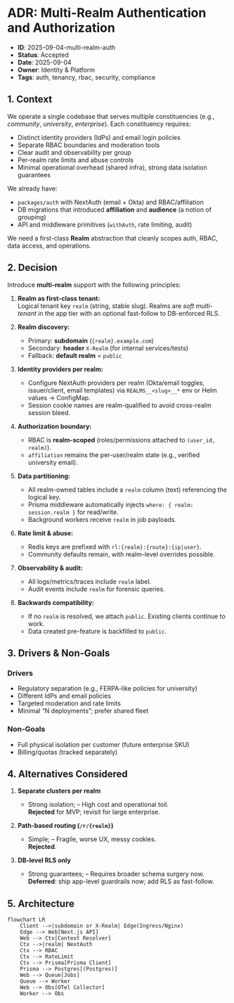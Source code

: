 # ADR: Multi-Realm Authentication and Authorization

- **ID**: 2025-09-04-multi-realm-auth  
- **Status**: Accepted  
- **Date**: 2025-09-04  
- **Owner**: Identity & Platform  
- **Tags**: auth, tenancy, rbac, security, compliance

## 1. Context

We operate a single codebase that serves multiple constituencies (e.g., *community*, *university*, *enterprise*). Each constituency requires:

- Distinct identity providers (IdPs) and email login policies
- Separate RBAC boundaries and moderation tools
- Clear audit and observability per group
- Per-realm rate limits and abuse controls
- Minimal operational overhead (shared infra), strong data isolation guarantees

We already have:
- `packages/auth` with NextAuth (email + Okta) and RBAC/affiliation
- DB migrations that introduced **affiliation** and **audience** (a notion of grouping)
- API and middleware primitives (`withAuth`, rate limiting, audit)

We need a first-class **Realm** abstraction that cleanly scopes auth, RBAC, data access, and operations.

## 2. Decision

Introduce **multi-realm** support with the following principles:

1. **Realm as first-class tenant:**  
   Logical tenant key `realm` (string, stable slug). Realms are *soft multi-tenant* in the app tier with an optional fast-follow to DB-enforced RLS.

2. **Realm discovery:**  
   - Primary: **subdomain** (`{realm}.example.com`)  
   - Secondary: **header** `X-Realm` (for internal services/tests)  
   - Fallback: **default realm** = `public`

3. **Identity providers per realm:**  
   - Configure NextAuth providers per realm (Okta/email toggles, issuer/client, email templates) via `REALMS__<slug>__*` env or Helm values → ConfigMap.
   - Session cookie names are realm-qualified to avoid cross-realm session bleed.

4. **Authorization boundary:**  
   - RBAC is **realm-scoped** (roles/permissions attached to `(user_id, realm)`).
   - `affiliation` remains the per-user/realm state (e.g., verified university email).

5. **Data partitioning:**  
   - All realm-owned tables include a `realm` column (text) referencing the logical key.
   - Prisma middleware automatically injects `where: { realm: session.realm }` for read/write.
   - Background workers receive `realm` in job payloads.

6. **Rate limit & abuse:**  
   - Redis keys are prefixed with `rl:{realm}:{route}:{ip|user}`.
   - Community defaults remain, with realm-level overrides possible.

7. **Observability & audit:**  
   - All logs/metrics/traces include `realm` label.
   - Audit events include `realm` for forensic queries.

8. **Backwards compatibility:**  
   - If no `realm` is resolved, we attach `public`. Existing clients continue to work.
   - Data created pre-feature is backfilled to `public`.

## 3. Drivers & Non-Goals

### Drivers
- Regulatory separation (e.g., FERPA-like policies for university)
- Different IdPs and email policies
- Targeted moderation and rate limits
- Minimal “N deployments”; prefer shared fleet

### Non-Goals
- Full physical isolation per customer (future enterprise SKU)
- Billing/quotas (tracked separately)

## 4. Alternatives Considered

1. **Separate clusters per realm**  
   + Strong isolation; – High cost and operational toil.  
   **Rejected** for MVP; revisit for large enterprise.

2. **Path-based routing (`/r/{realm}`)**  
   + Simple; – Fragile, worse UX, messy cookies.  
   **Rejected**.

3. **DB-level RLS only**  
   + Strong guarantees; – Requires broader schema surgery now.  
   **Deferred**: ship app-level guardrails now; add RLS as fast-follow.

## 5. Architecture

```mermaid
flowchart LR
    Client -->|subdomain or X-Realm| Edge(Ingress/Nginx)
    Edge --> Web[Next.js API]
    Web --> Ctx[Context Resolver]
    Ctx -->|realm| NextAuth
    Ctx --> RBAC
    Ctx --> RateLimit
    Ctx --> Prisma[Prisma Client]
    Prisma --> Postgres[(Postgres)]
    Web --> Queue[Jobs]
    Queue --> Worker
    Web --> Obs[OTel Collector]
    Worker --> Obs